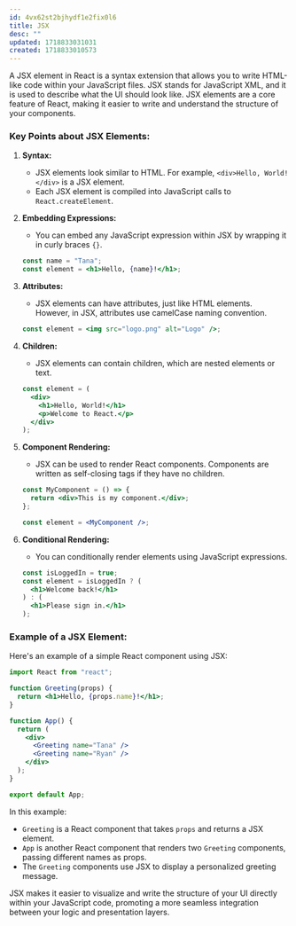 ```yaml
---
id: 4vx62st2bjhydf1e2fix0l6
title: JSX
desc: ""
updated: 1718833031031
created: 1718833010573
---
```


A JSX element in React is a syntax extension that allows you to write HTML-like code within your JavaScript files. JSX stands for JavaScript XML, and it is used to describe what the UI should look like. JSX elements are a core feature of React, making it easier to write and understand the structure of your components.

### Key Points about JSX Elements:

1. **Syntax:**

   - JSX elements look similar to HTML. For example, `<div>Hello, World!</div>` is a JSX element.
   - Each JSX element is compiled into JavaScript calls to `React.createElement`.

2. **Embedding Expressions:**

   - You can embed any JavaScript expression within JSX by wrapping it in curly braces `{}`.

   ```jsx
   const name = "Tana";
   const element = <h1>Hello, {name}!</h1>;
   ```

3. **Attributes:**

   - JSX elements can have attributes, just like HTML elements. However, in JSX, attributes use camelCase naming convention.

   ```jsx
   const element = <img src="logo.png" alt="Logo" />;
   ```

4. **Children:**

   - JSX elements can contain children, which are nested elements or text.

   ```jsx
   const element = (
     <div>
       <h1>Hello, World!</h1>
       <p>Welcome to React.</p>
     </div>
   );
   ```

5. **Component Rendering:**

   - JSX can be used to render React components. Components are written as self-closing tags if they have no children.

   ```jsx
   const MyComponent = () => {
     return <div>This is my component.</div>;
   };

   const element = <MyComponent />;
   ```

6. **Conditional Rendering:**
   - You can conditionally render elements using JavaScript expressions.
   ```jsx
   const isLoggedIn = true;
   const element = isLoggedIn ? (
     <h1>Welcome back!</h1>
   ) : (
     <h1>Please sign in.</h1>
   );
   ```

### Example of a JSX Element:

Here's an example of a simple React component using JSX:

```jsx
import React from "react";

function Greeting(props) {
  return <h1>Hello, {props.name}!</h1>;
}

function App() {
  return (
    <div>
      <Greeting name="Tana" />
      <Greeting name="Ryan" />
    </div>
  );
}

export default App;
```

In this example:

- `Greeting` is a React component that takes `props` and returns a JSX element.
- `App` is another React component that renders two `Greeting` components, passing different names as props.
- The `Greeting` components use JSX to display a personalized greeting message.

JSX makes it easier to visualize and write the structure of your UI directly within your JavaScript code, promoting a more seamless integration between your logic and presentation layers.
